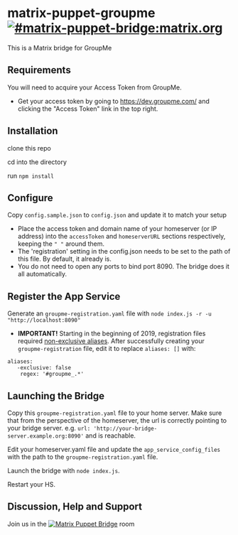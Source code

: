 # matrix-puppet-groupme [![#matrix-puppet-bridge:matrix.org](https://img.shields.io/matrix/matrix-puppet-bridge:matrix.org.svg?label=%23matrix-puppet-bridge%3Amatrix.org&logo=matrix&server_fqdn=matrix.org)](https://matrix.to/#/#matrix-puppet-bridge:matrix.org)

This is a Matrix bridge for GroupMe

## Requirements

You will need to acquire your Access Token from GroupMe.

* Get your access token by going to https://dev.groupme.com/ and clicking the "Access Token" link in the top right.

## Installation

clone this repo

cd into the directory

run `npm install`

## Configure

Copy `config.sample.json` to `config.json` and update it to match your setup

* Place the access token and domain name of your homeserver (or IP address) into the `accessToken` and `homeserverURL` sections respectively, keeping the `" "` around them.
* The 'registration' setting in the config.json needs to be set to the path of this file. By default, it already is.
* You do not need to open any ports to bind port 8090. The bridge does it all automatically.

## Register the App Service

Generate an `groupme-registration.yaml` file with `node index.js -r -u "http://localhost:8090"`

* **IMPORTANT!** Starting in the beginning of 2019, registration files required [non-exclusive aliases](https://github.com/matrix-hacks/matrix-puppet-slack/issues/73). After successfully creating your `groupme-registration` file, edit it to replace `aliases: []` with:
```
aliases:
   -exclusive: false
    regex: '#groupme_.*'
```

## Launching the Bridge

Copy this `groupme-registration.yaml` file to your home server. Make sure that from the perspective of the homeserver, the url is correctly pointing to your bridge server. e.g. `url: 'http://your-bridge-server.example.org:8090'` and is reachable.

Edit your homeserver.yaml file and update the `app_service_config_files` with the path to the `groupme-registration.yaml` file.

Launch the bridge with ```node index.js```.

Restart your HS.

## Discussion, Help and Support

Join us in the [![Matrix Puppet Bridge](https://user-images.githubusercontent.com/13843293/52007839-4b2f6580-24c7-11e9-9a6c-14d8fc0d0737.png)](https://matrix.to/#/#matrix-puppet-bridge:matrix.org) room
